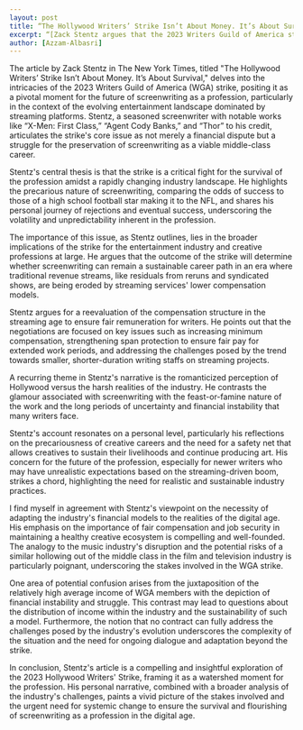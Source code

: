 ```yaml
---
layout: post
title: “The Hollywood Writers’ Strike Isn’t About Money. It’s About Survival.”
excerpt: “[Zack Stentz argues that the 2023 Writers Guild of America strike is crucial, not for immediate financial gain, but to secure the future viability of screenwriting as a sustainable career in the streaming-dominated entertainment landscape.]”
author: [Azzam-Albasri]
---
```



The article by Zack Stentz in The New York Times, titled "The Hollywood Writers’ Strike Isn’t About Money. It’s About Survival," delves into the intricacies of the 2023 Writers Guild of America (WGA) strike, positing it as a pivotal moment for the future of screenwriting as a profession, particularly in the context of the evolving entertainment landscape dominated by streaming platforms. Stentz, a seasoned screenwriter with notable works like “X-Men: First Class,” “Agent Cody Banks,” and “Thor” to his credit, articulates the strike's core issue as not merely a financial dispute but a struggle for the preservation of screenwriting as a viable middle-class career​​.

Stentz's central thesis is that the strike is a critical fight for the survival of the profession amidst a rapidly changing industry landscape. He highlights the precarious nature of screenwriting, comparing the odds of success to those of a high school football star making it to the NFL, and shares his personal journey of rejections and eventual success, underscoring the volatility and unpredictability inherent in the profession​​​​.


The importance of this issue, as Stentz outlines, lies in the broader implications of the strike for the entertainment industry and creative professions at large. He argues that the outcome of the strike will determine whether screenwriting can remain a sustainable career path in an era where traditional revenue streams, like residuals from reruns and syndicated shows, are being eroded by streaming services' lower compensation models​​.

Stentz argues for a reevaluation of the compensation structure in the streaming age to ensure fair remuneration for writers. He points out that the negotiations are focused on key issues such as increasing minimum compensation, strengthening span protection to ensure fair pay for extended work periods, and addressing the challenges posed by the trend towards smaller, shorter-duration writing staffs on streaming projects​​.


A recurring theme in Stentz's narrative is the romanticized perception of Hollywood versus the harsh realities of the industry. He contrasts the glamour associated with screenwriting with the feast-or-famine nature of the work and the long periods of uncertainty and financial instability that many writers face​​.


Stentz's account resonates on a personal level, particularly his reflections on the precariousness of creative careers and the need for a safety net that allows creatives to sustain their livelihoods and continue producing art. His concern for the future of the profession, especially for newer writers who may have unrealistic expectations based on the streaming-driven boom, strikes a chord, highlighting the need for realistic and sustainable industry practices​​.


I find myself in agreement with Stentz's viewpoint on the necessity of adapting the industry's financial models to the realities of the digital age. His emphasis on the importance of fair compensation and job security in maintaining a healthy creative ecosystem is compelling and well-founded. The analogy to the music industry's disruption and the potential risks of a similar hollowing out of the middle class in the film and television industry is particularly poignant, underscoring the stakes involved in the WGA strike.


One area of potential confusion arises from the juxtaposition of the relatively high average income of WGA members with the depiction of financial instability and struggle. This contrast may lead to questions about the distribution of income within the industry and the sustainability of such a model. Furthermore, the notion that no contract can fully address the challenges posed by the industry's evolution underscores the complexity of the situation and the need for ongoing dialogue and adaptation beyond the strike​​.

In conclusion, Stentz's article is a compelling and insightful exploration of the 2023 Hollywood Writers' Strike, framing it as a watershed moment for the profession. His personal narrative, combined with a broader analysis of the industry's challenges, paints a vivid picture of the stakes involved and the urgent need for systemic change to ensure the survival and flourishing of screenwriting as a profession in the digital age.


